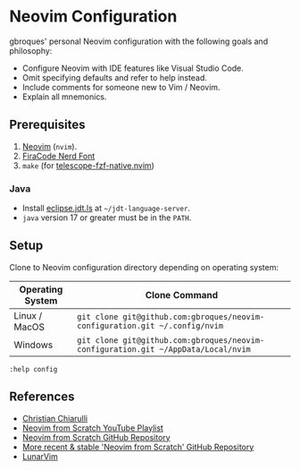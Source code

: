 # Neovim Configuration

gbroques' personal Neovim configuration with the following goals and philosophy:

* Configure Neovim with IDE features like Visual Studio Code.
* Omit specifying defaults and refer to help instead.
* Include comments for someone new to Vim / Neovim.
* Explain all mnemonics.

## Prerequisites

1. [Neovim](https://neovim.io/) (`nvim`).
2. [FiraCode Nerd Font](https://github.com/ryanoasis/nerd-fonts/releases/download/v2.3.3/FiraCode.zip)
3. `make` (for [telescope-fzf-native.nvim](https://github.com/nvim-telescope/telescope-fzf-native.nvim#installation))

### Java

* Install [eclipse.jdt.ls](https://github.com/eclipse/eclipse.jdt.ls#installation) at `~/jdt-language-server`.
* `java` version 17 or greater must be in the `PATH`.


## Setup

Clone to Neovim configuration directory depending on operating system:

| Operating System | Clone Command |
| ---------------- | ------------- |
| Linux / MacOS    | `git clone git@github.com:gbroques/neovim-configuration.git ~/.config/nvim`       |
| Windows          | `git clone git@github.com:gbroques/neovim-configuration.git ~/AppData/Local/nvim` |

`:help config`

## References

* [Christian Chiarulli](https://www.youtube.com/@chrisatmachine)
* [Neovim from Scratch YouTube Playlist](https://www.youtube.com/watch?v=ctH-a-1eUME&list=PLhoH5vyxr6Qq41NFL4GvhFp-WLd5xzIzZ)
* [Neovim from Scratch GitHub Repository](https://github.com/LunarVim/Neovim-from-scratch)
* [More recent & stable 'Neovim from Scratch' GitHub Repository](https://github.com/LunarVim/nvim-basic-ide)
* [LunarVim](https://github.com/LunarVim/LunarVim)

